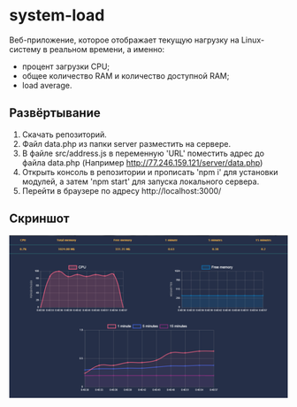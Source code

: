 ﻿# system-load

Веб-приложение, которое  отображает текущую нагрузку на Linux-систему в реальном времени, а именно:
- процент загрузки CPU;
- общее количество RAM и количество доступной RAM;
- load average.

## Развёртывание
1. Скачать репозиторий.
2. Файл data.php из папки server разместить на сервере.
3. В файле src/address.js в переменную 'URL' поместить адрес до файла data.php (Например http://77.246.159.121/server/data.php)
4. Открыть консоль в репозитории и прописать 'npm i' для установки модулей, а затем 'npm start' для запуска локального сервера.
5. Перейти в браузере по адресу http://localhost:3000/


## Скриншот
![screenshot](https://github.com/AstR0x/astr0x.github.io/blob/master/screenshots/system-load.png)
